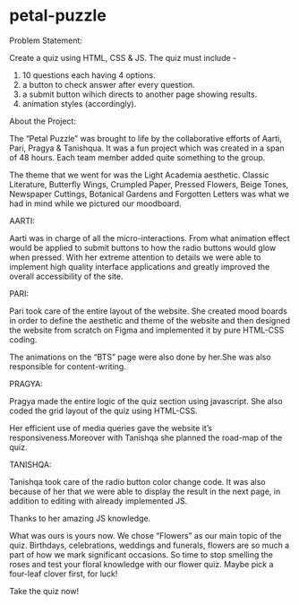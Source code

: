# petal-puzzle

Problem Statement:

Create a quiz using HTML, CSS & JS. The quiz must include -

1) 10 questions each having 4 options.
2) a button to check answer after every question.
3) a submit button wihich directs to another page showing results.
4) animation styles (accordingly).

About the Project:

The “Petal Puzzle” was brought to life by the collaborative efforts of Aarti, Pari, Pragya & Tanishqua. It was a fun project which was created in a span of 48 hours. Each team member added quite something to the group.

The theme that we went for was the Light Academia aesthetic. Classic Literature, Butterfly Wings, Crumpled Paper, Pressed Flowers, Beige Tones, Newspaper Cuttings, Botanical Gardens and Forgotten Letters was what we had in mind while we pictured our moodboard.

AARTI:

Aarti was in charge of all the micro-interactions. From what animation effect would be applied to submit buttons to how the radio buttons would glow when pressed.
With her extreme attention to details we were able to implement high quality interface applications and greatly improved the overall accessibility of the site.

PARI:

Pari took care of the entire layout of the website. She created mood boards in order to define the aesthetic and theme of the website and then designed the website from scratch on Figma and implemented it by pure HTML-CSS coding.

The animations on the “BTS” page were also done by her.She was also responsible for content-writing.

PRAGYA:

Pragya made the entire logic of the quiz section using javascript. She also coded the grid layout of the quiz using HTML-CSS.

Her efficient use of media queries gave the website it’s responsiveness.Moreover with Tanishqa she planned the road-map of the quiz.

TANISHQA:

Tanishqa took care of the radio button color change code. It was also because of her that we were able to display the result in the next page, in addition to editing with already implemented JS.

Thanks to her amazing JS knowledge.


What was ours is yours now.
We chose “Flowers” as our main topic of the quiz. Birthdays, celebrations, weddings and funerals, flowers are so much a part of how we mark significant occasions. So time to stop smelling the roses and test your floral knowledge with our flower quiz. Maybe pick a four-leaf clover first, for luck!

Take the quiz now!
